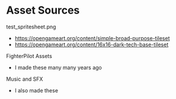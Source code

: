 # Asset Sources

test_spritesheet.png
- https://opengameart.org/content/simple-broad-purpose-tileset
- https://opengameart.org/content/16x16-dark-tech-base-tileset

FighterPilot Assets
- I made these many many years ago

Music and SFX
- I also made these